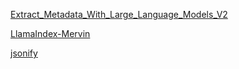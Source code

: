 [Extract_Metadata_With_Large_Language_Models_V2](https://github.com/keitazoumana/LLMs/blob/main/Extract_Metadata_With_Large_Language_Models_V2.ipynb)

[LlamaIndex-Mervin](https://docs.llamaindex.ai/en/stable/examples/metadata_extraction/MarvinMetadataExtractorDemo/)

[jsonify](https://github.com/jc2409/jsonify/blob/main/main.py)

